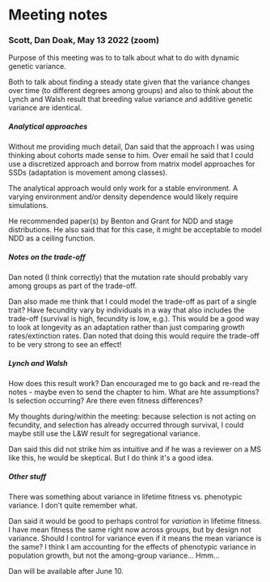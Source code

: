 # Meeting notes

### Scott, Dan Doak, May 13 2022 (zoom)

Purpose of this meeting was to to talk about what to do with dynamic genetic variance.

Both to talk about finding a steady state given that the variance changes over time (to different degrees among groups) and also to think about the Lynch and Walsh result that breeding value variance and additive genetic variance are identical.

##### Analytical approaches

Without me providing much detail, Dan said that the approach I was using thinking about cohorts made sense to him.
Over email he said that I could use a discretized approach and borrow from matrix model approaches for SSDs (adaptation is movement among classes).

The analytical approach would only work for a stable environment.
A varying environment and/or density dependence would likely require simulations.

He recommended paper(s) by Benton and Grant for NDD and stage distributions.
He also said that for this case, it might be acceptable to model NDD as a ceiling function.

##### Notes on the trade-off

Dan noted (I think correctly) that the mutation rate should probably vary among groups as part of the trade-off.

Dan also made me think that I could model the trade-off as part of a single trait? 
Have fecundity vary by individuals in a way that also includes the trade-off
(survival is high, fecundity is low, e.g.).
This would be a good way to look at longevity as an adaptation rather than just comparing growth rates/extinction rates.
Dan noted that doing this would require the trade-off to be very strong to see an effect!

##### Lynch and Walsh

How does this result work? Dan encouraged me to go back and re-read the notes - maybe even to send the chapter to him.
What are hte assumptions? Is selection occurring? Are there even fitness differences?

My thoughts during/within the meeting: because selection is not acting on fecundity, and selection has already occurred through survival, I could maybe still use the L&W result for segregational variance.

Dan said this did not strike him as intuitive and if he was a reviewer on a MS like this, he would be skeptical. But I do think it's a good idea.

##### Other stuff

There was something about variance in lifetime fitness vs. phenotypic variance. I don't quite remember what.

Dan said it would be good to perhaps control for *variation* in lifetime fitness. 
I have mean fitness the same right now across groups, but by design not variance.
Should I control for variance even if it means the mean variance is the same?
I think I am accounting for the effects of phenotypic variance in population growth, but not the among-group variance...
Hmm...

Dan will be available after June 10.
